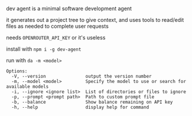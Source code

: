 dev agent is a minimal software development agent

it generates out a project tree to give context, and uses tools to read/edit files as needed to complete user requests

needs `OPENROUTER_API_KEY` or it's useless

install with `npm i -g dev-agent`

run with `da -m <model>`

```
Options:
  -V, --version               output the version number
  -m, --model <model>         Specify the model to use or search for available models
  -i, --ignore <ignore list>  List of directories or files to ignore
  -p, --prompt <prompt path>  Path to custom prompt file
  -b, --balance               Show balance remaining on API key
  -h, --help                  display help for command
```